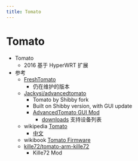 ```yaml
---
title: Tomato
---
```


# Tomato

- Tomato
  - 2016 基于 HyperWRT 扩展
- 参考
  - [FreshTomato](https://freshtomato.org/)
    - 仍在维护的版本
  - [Jackysi/advancedtomato](https://github.com/Jackysi/advancedtomato)
    - Tomato by Shibby fork
    - Built on Shibby version, with GUI update
    - [AdvancedTomato GUI Mod](https://advancedtomato.com/)
      - [downloads](https://advancedtomato.com/downloads)
        支持设备列表
  - wikipedia [Tomato](<https://en.wikipedia.org/wiki/Tomato_(firmware)>)
    - [中文](https://zh.wikipedia.org/wiki/Tomato)
  - wikibook [Tomato Firmware](https://en.wikibooks.org/wiki/Tomato_Firmware)
  - [kille72/tomato-arm-kille72](https://bitbucket.org/kille72/tomato-arm-kille72)
    - Kille72 Mod
